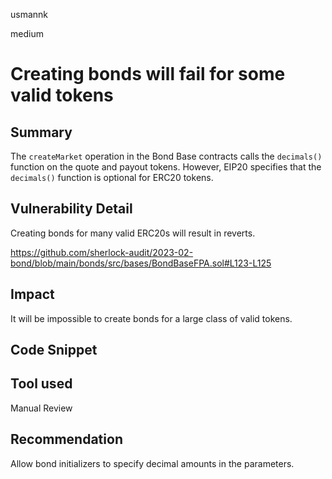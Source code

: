 usmannk

medium

# Creating bonds will fail for some valid tokens

## Summary

The `createMarket` operation in the Bond Base contracts calls the `decimals()` function on the quote and payout tokens. However, EIP20 specifies that the `decimals()` function is optional for ERC20 tokens.

## Vulnerability Detail

Creating bonds for many valid ERC20s will result in reverts.

https://github.com/sherlock-audit/2023-02-bond/blob/main/bonds/src/bases/BondBaseFPA.sol#L123-L125

## Impact

It will be impossible to create bonds for a large class of valid tokens.

## Code Snippet

## Tool used

Manual Review

## Recommendation

Allow bond initializers to specify decimal amounts in the parameters.